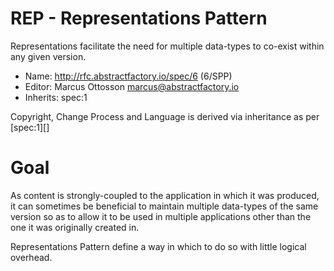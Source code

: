 # REP - Representations Pattern

Representations facilitate the need for multiple data-types to co-exist within any given version.

* Name: http://rfc.abstractfactory.io/spec/6 (6/SPP)
* Editor: Marcus Ottosson <marcus@abstractfactory.io>
* Inherits: spec:1

Copyright, Change Process and Language is derived via inheritance as per [spec:1][]

# Goal

As content is strongly-coupled to the application in which it was produced, it can sometimes be beneficial to maintain multiple data-types of the same version so as to allow it to be used in multiple applications other than the one it was originally created in.

Representations Pattern define a way in which to do so with little logical overhead.